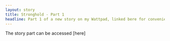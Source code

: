 ```yaml
---
layout: story
title: Stronghold - Part 1
headline: Part 1 of a new story on my Wattpad, linked bere for convenience of school officials. Part of the Chouverse public domain shared universe.
---
```


The story part can be accessed [here]